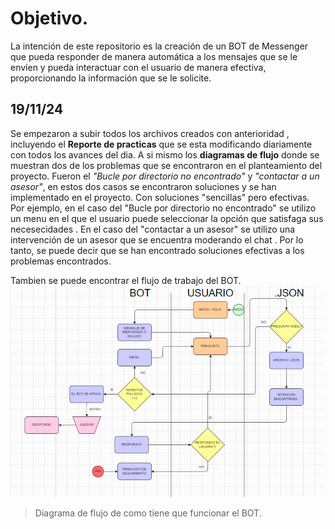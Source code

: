 # Objetivo.

La intención de este repositorio es la creación de un BOT de Messenger que pueda responder de manera automática a los mensajes que se le envíen y pueda interactuar con el usuario de manera efectiva, proporcionando la información que se le solicite.

## 19/11/24

Se empezaron a subir todos los archivos creados con anterioridad , incluyendo el **Reporte de practicas** que se esta modificando diariamente con todos los avances del dia.
A si mismo los **diagramas de flujo** donde se muestran dos de los problemas que se encontraron en el planteamiento del proyecto. Fueron el *"Bucle por directorio no encontrado"* y *"contactar a un asesor"*, en estos dos casos se encontraron soluciones y se han implementado en el proyecto. Con soluciones "sencillas" pero efectivas. Por ejemplo, en el caso del "Bucle por directorio no encontrado" se utilizo un menu en el que el usuario puede seleccionar la opción que satisfaga sus necesecidades . En el caso del "contactar a un asesor" se utilizo una intervención de un asesor que se encuentra moderando el chat  . Por lo tanto, se puede decir que se han encontrado soluciones efectivas a los problemas encontrados.

Tambien se puede encontrar el flujo de trabajo del BOT.
![estructura](./img/Estructura.png)
>Diagrama de flujo de como tiene que funcionar el BOT.